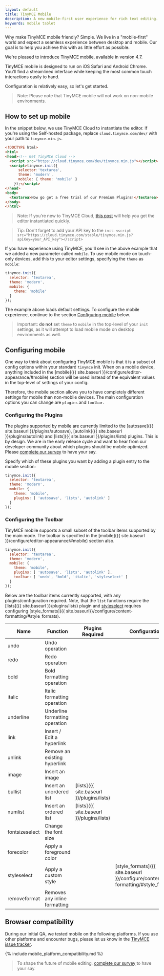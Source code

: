 ```yaml
---
layout: default
title: TinyMCE Mobile
description: A new mobile-first user experience for rich text editing.
keywords: mobile tablet
---
```


Why make TinyMCE mobile friendly? Simple. We live in a "mobile-first" world and expect a seamless experience between desktop and mobile. Our goal is to help you achieve this with as little effort as possible.

We're pleased to introduce TinyMCE mobile, available in version 4.7.

TinyMCE mobile is designed to run on iOS Safari and Android Chrome. You'll find a streamlined interface while keeping the most common touch interactions easily to hand.

Configuration is relatively easy, so let's get started.

> Note: Please note that TinyMCE mobile will not work on non-mobile environments.

## How to set up mobile

In the snippet below, we use TinyMCE Cloud to instantiate the editor. If you're using the Self-hosted package, replace `cloud.tinymce.com/dev/` with your path to `tinymce.min.js`.


```html
<!DOCTYPE html>
<html>
<head><!-- Get TinyMCe Cloud -->
  <script src="https://cloud.tinymce.com/dev/tinymce.min.js"></script>
  <script>tinymce.init({
      selector:'textarea',
      theme: 'modern',
      mobile: { theme: 'mobile' }
    });</script>
</head>
<body>
  <textarea>Now go get a free trial of our Premium Plugins!</textarea>
</body>
</html>
```

> Note:  If you're new to TinyMCE Cloud, [this post](https://go.tinymce.com/blog/how-to-get-tinymce-cloud-up-in-less-than-5-minutes/) will help you get the editor instantiated quickly.

> Tip: Don't forget to add your API key to the `init`:
`<script src="https://cloud.tinymce.com/stable/tinymce.min.js?apiKey=your_API_key"></script>`

If you have experience using TinyMCE, you'll see in the above example that we added a new parameter called `mobile`. To use mobile mode on touch-only devices, add this to your editor settings, specifying the `theme` as `mobile`:

```js
tinymce.init({
  selector: 'textarea',
  theme: 'modern',
  mobile: {
    theme: 'mobile'
  }
});
```

The example above loads default settings. To configure the mobile experience, continue to the section [Configuring mobile](#configuringmobile) below.

> Important: **do not** set `theme` to `mobile` in the top-level of your `init` settings, as it will attempt to load mobile mode on desktop environments as well.

## Configuring mobile

One way to think about configuring TinyMCE mobile is that it is a subset of config options within your standard `tinymce` init. When on a mobile device, anything included in the [mobile]({{ site.baseurl }}/configure/editor-appearance/#mobile) section will be used instead of the equivalent values in the top-level of settings of your config.

Therefore, the mobile section allows you to have completely different settings for mobile than non-mobile devices. The main configuration options you can change are `plugins` and `toolbar`.

### Configuring the Plugins

The plugins supported by mobile are currently limited to the [autosave]({{ site.baseurl }}/plugins/autosave), [autolink]({{ site.baseurl }}/plugins/autolink) and [lists]({{ site.baseurl }}/plugins/lists) plugins. This is by design. We are in the early release cycle and want to hear from our developer community about which plugins should be mobile optimized. Please [complete our survey](https://docs.google.com/forms/d/e/1FAIpQLSdWamU5HsZtv-SPqGRyu6Ql1zLqlrCQFP1vSrzx1oHikMFvlw/viewform) to have your say.

Specify which of these plugins you want by adding a plugin entry to the mobile section:

```js
tinymce.init({
  selector: 'textarea',
  theme: 'modern',
  mobile: {
    theme: 'mobile',
    plugins: [ 'autosave', 'lists', 'autolink' ]
  }
});
```

### Configuring the Toolbar

TinyMCE mobile supports a small subset of the toolbar items supported by the main mode. The toolbar is specified in the [mobile]({{ site.baseurl }}/configure/editor-appearance/#mobile) section also.

```js
tinymce.init({
  selector: 'textarea',
  theme: 'modern',
  mobile: {
    theme: 'mobile',
    plugins: [ 'autosave', 'lists', 'autolink' ],
    toolbar: [ 'undo', 'bold', 'italic', 'styleselect' ]
  }
});
```

Below are the toolbar items currently supported, with any plugins/configuration required. Note, that the `list` functions require the [lists]({{ site.baseurl }}/plugins/lists) plugin and [styleselect](#) requires configuring [style_formats]({{ site.baseurl}}/configure/content-formatting/#style_formats).

| Name | Function | Plugins Required | Configuration |
|--------|----|-----|-------------|
| undo | Undo operation |
| redo | Redo operation |
| bold | Bold formatting operation |
| italic | Italic formatting operation |
| underline | Underline formatting operation |
| link | Insert / Edit a hyperlink |
| unlink | Remove an existing hyperlink |
| image | Insert an image |
| bullist | Insert an unordered list | [lists]({{ site.baseurl }}/plugins/lists) |
| numlist | Insert an ordered list | [lists]({{ site.baseurl }}/plugins/lists) |
| fontsizeselect | Change the font size
| forecolor | Apply a foreground color
| styleselect | Apply a custom style | | [style_formats]({{ site.baseurl }}/configure/content-formatting/#style_formats) |
| removeformat | Removes any inline formatting |

## Browser compatibility

During our initial QA, we tested mobile on the following platforms. If you use other platforms and encounter bugs, please let us know in the [TinyMCE issue tracker](https://github.com/tinymce/tinymce/issues).

{% include mobile_platform_compatibility.md %}

> To shape the future of mobile editing, [complete our survey](https://docs.google.com/forms/d/e/1FAIpQLSdWamU5HsZtv-SPqGRyu6Ql1zLqlrCQFP1vSrzx1oHikMFvlw/viewform) to have your say.

